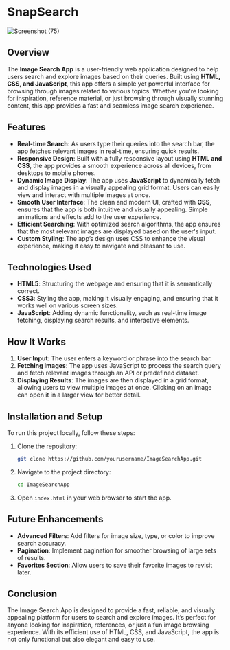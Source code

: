 # SnapSearch

![Screenshot (75)](https://github.com/user-attachments/assets/6b075653-18dd-4168-9fb7-1e66e709694e)


## Overview

The **Image Search App** is a user-friendly web application designed to help users search and explore images based on their queries. Built using **HTML, CSS, and JavaScript**, this app offers a simple yet powerful interface for browsing through images related to various topics. Whether you're looking for inspiration, reference material, or just browsing through visually stunning content, this app provides a fast and seamless image search experience.

## Features

- **Real-time Search**: As users type their queries into the search bar, the app fetches relevant images in real-time, ensuring quick results.
- **Responsive Design**: Built with a fully responsive layout using **HTML and CSS**, the app provides a smooth experience across all devices, from desktops to mobile phones.
- **Dynamic Image Display**: The app uses **JavaScript** to dynamically fetch and display images in a visually appealing grid format. Users can easily view and interact with multiple images at once.
- **Smooth User Interface**: The clean and modern UI, crafted with **CSS**, ensures that the app is both intuitive and visually appealing. Simple animations and effects add to the user experience.
- **Efficient Searching**: With optimized search algorithms, the app ensures that the most relevant images are displayed based on the user's input.
- **Custom Styling**: The app’s design uses CSS to enhance the visual experience, making it easy to navigate and pleasant to use.

## Technologies Used

- **HTML5**: Structuring the webpage and ensuring that it is semantically correct.
- **CSS3**: Styling the app, making it visually engaging, and ensuring that it works well on various screen sizes.
- **JavaScript**: Adding dynamic functionality, such as real-time image fetching, displaying search results, and interactive elements.

## How It Works

1. **User Input**: The user enters a keyword or phrase into the search bar.
2. **Fetching Images**: The app uses JavaScript to process the search query and fetch relevant images through an API or predefined dataset.
3. **Displaying Results**: The images are then displayed in a grid format, allowing users to view multiple images at once. Clicking on an image can open it in a larger view for better detail.

## Installation and Setup

To run this project locally, follow these steps:

1. Clone the repository:
   ```bash
   git clone https://github.com/yourusername/ImageSearchApp.git
   ```

2. Navigate to the project directory:
   ```bash
   cd ImageSearchApp
   ```

3. Open `index.html` in your web browser to start the app.

## Future Enhancements

- **Advanced Filters**: Add filters for image size, type, or color to improve search accuracy.
- **Pagination**: Implement pagination for smoother browsing of large sets of results.
- **Favorites Section**: Allow users to save their favorite images to revisit later.

## Conclusion

The Image Search App is designed to provide a fast, reliable, and visually appealing platform for users to search and explore images. It’s perfect for anyone looking for inspiration, references, or just a fun image browsing experience. With its efficient use of HTML, CSS, and JavaScript, the app is not only functional but also elegant and easy to use.

